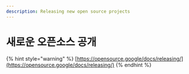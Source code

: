 ```yaml
---
description: Releasing new open source projects
---
```


# 새로운 오픈소스 공개

{% hint style="warning" %}
[https://opensource.google/docs/releasing/](https://opensource.google/docs/releasing/)
{% endhint %}



